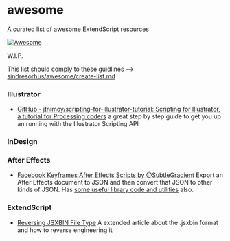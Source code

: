 # awesome
A curated list of awesome ExtendScript resources

[![Awesome](https://cdn.rawgit.com/sindresorhus/awesome/d7305f38d29fed78fa85652e3a63e154dd8e8829/media/badge.svg)](https://github.com/sindresorhus/awesome)


W.I.P.  

This list should comply to these guidlines --> [sindresorhus/awesome/create-list.md](https://github.com/sindresorhus/awesome/blob/master/create-list.md)



### Illustrator  

- [GitHub - jtnimoy/scripting-for-illustrator-tutorial: Scripting for Illustrator, a tutorial for Processing coders](https://github.com/jtnimoy/scripting-for-illustrator-tutorial) a great step by step guide to get you up an running with the Illustrator Scripting API  
### InDesign  

### After Effects

- [Facebook Keyframes After Effects Scripts by @SubtleGradient](https://github.com/facebookincubator/Keyframes/tree/ca8a7ba/scripts) Export an After Effects document to JSON and then convert that JSON to other kinds of JSON. Has [some useful library code and utilities](https://github.com/facebookincubator/Keyframes/tree/ca8a7ba/scripts/(lib)/MudBrickLayer/ExtendScript/common) also.

### ExtendScript  

- [﻿Reversing JSXBIN File Type](https://www.scip.ch/en/?labs.20140515) A extended article about the .jsxbin format and how to reverse engineering it  
